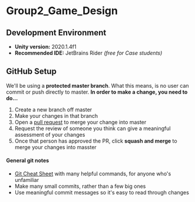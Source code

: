 # Group2_Game_Design
 
## Development Environment
- **Unity version:** 2020.1.4f1
- **Recommended IDE:** JetBrains Rider *(free for Case students)*

## GitHub Setup
We'll be using a **protected master branch**. 
What this means, is no user can commit or push directly to master. 
**In order to make a change, you need to do...**
 1. Create a new branch off master
 2. Make your changes in that branch
 3. Open a [pull request](https://docs.github.com/en/github/collaborating-with-issues-and-pull-requests/about-pull-requests) to merge your change into master
 4. Request the review of someone you think can give a meaningful assessment of your changes
 5. Once that person has approved the PR, click **squash and merge** to merge your changes into masster

#### General git notes
- [Git Cheat Sheet](https://education.github.com/git-cheat-sheet-education.pdf) with many helpful commands, for anyone who's unfamiliar
- Make many small commits, rather than a few big ones
- Use meaningful commit messages so it's easy to read through changes

